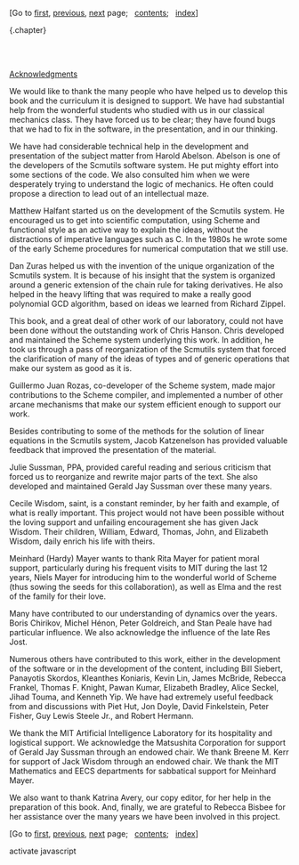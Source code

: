 <div class="navigation">

[Go to <span>[first](book.html),
[previous](book-Z-H-5.html)</span><span>, [next](book-Z-H-7.html)</span>
page<span>;
  </span><span>[contents](book-Z-H-4.html#%_toc_start)</span><span><span>;
  </span>[index](book-Z-H-82.html#%_index_start)</span>]

</div>

 {.chapter}

<div class="chapterheading">

 

</div>

\
 [Acknowledgments](book-Z-H-4.html#%_toc_%_chap_Temp_7)

We would like to thank the many people who have helped us to develop
this book and the curriculum it is designed to support. We have had
substantial help from the wonderful students who studied with us in our
classical mechanics class. They have forced us to be clear; they have
found bugs that we had to fix in the software, in the presentation, and
in our thinking.

We have had considerable technical help in the development and
presentation of the subject matter from Harold Abelson. Abelson is one
of the developers of the Scmutils software system. He put mighty effort
into some sections of the code. We also consulted him when we were
desperately trying to understand the logic of mechanics. He often could
propose a direction to lead out of an intellectual maze.

Matthew Halfant started us on the development of the Scmutils system. He
encouraged us to get into scientific computation, using Scheme and
functional style as an active way to explain the ideas, without the
distractions of imperative languages such as C. In the 1980s he wrote
some of the early Scheme procedures for numerical computation that we
still use.

Dan Zuras helped us with the invention of the unique organization of the
Scmutils system. It is because of his insight that the system is
organized around a generic extension of the chain rule for taking
derivatives. He also helped in the heavy lifting that was required to
make a really good polynomial GCD algorithm, based on ideas we learned
from Richard Zippel.

This book, and a great deal of other work of our laboratory, could not
have been done without the outstanding work of Chris Hanson. Chris
developed and maintained the Scheme system underlying this work. In
addition, he took us through a pass of reorganization of the Scmutils
system that forced the clarification of many of the ideas of types and
of generic operations that make our system as good as it is.

Guillermo Juan Rozas, co-developer of the Scheme system, made major
contributions to the Scheme compiler, and implemented a number of other
arcane mechanisms that make our system efficient enough to support our
work.

Besides contributing to some of the methods for the solution of linear
equations in the Scmutils system, Jacob Katzenelson has provided
valuable feedback that improved the presentation of the material.

Julie Sussman, PPA, provided careful reading and serious criticism that
forced us to reorganize and rewrite major parts of the text. She also
developed and maintained Gerald Jay Sussman over these many years.

Cecile Wisdom, saint, is a constant reminder, by her faith and example,
of what is really important. This project would not have been possible
without the loving support and unfailing encouragement she has given
Jack Wisdom. Their children, William, Edward, Thomas, John, and
Elizabeth Wisdom, daily enrich his life with theirs.

Meinhard (Hardy) Mayer wants to thank Rita Mayer for patient moral
support, particularly during his frequent visits to MIT during the last
12 years, Niels Mayer for introducing him to the wonderful world of
Scheme (thus sowing the seeds for this collaboration), as well as Elma
and the rest of the family for their love.

Many have contributed to our understanding of dynamics over the years.
Boris Chirikov, Michel Hénon, Peter Goldreich, and Stan Peale have had
particular influence. We also acknowledge the influence of the late Res
Jost.

Numerous others have contributed to this work, either in the development
of the software or in the development of the content, including Bill
Siebert, Panayotis Skordos, Kleanthes Koniaris, Kevin Lin, James
McBride, Rebecca Frankel, Thomas F. Knight, Pawan Kumar, Elizabeth
Bradley, Alice Seckel, Jihad Touma, and Kenneth Yip. We have had
extremely useful feedback from and discussions with Piet Hut, Jon Doyle,
David Finkelstein, Peter Fisher, Guy Lewis Steele Jr., and Robert
Hermann.

We thank the MIT Artificial Intelligence Laboratory for its hospitality
and logistical support. We acknowledge the Matsushita Corporation for
support of Gerald Jay Sussman through an endowed chair. We thank Breene
M. Kerr for support of Jack Wisdom through an endowed chair. We thank
the MIT Mathematics and EECS departments for sabbatical support for
Meinhard Mayer.

We also want to thank Katrina Avery, our copy editor, for her help in
the preparation of this book. And, finally, we are grateful to Rebecca
Bisbee for her assistance over the many years we have been involved in
this project.

<div class="navigation">

[Go to <span>[first](book.html),
[previous](book-Z-H-5.html)</span><span>, [next](book-Z-H-7.html)</span>
page<span>;
  </span><span>[contents](book-Z-H-4.html#%_toc_start)</span><span><span>;
  </span>[index](book-Z-H-82.html#%_index_start)</span>]

</div>

activate javascript

